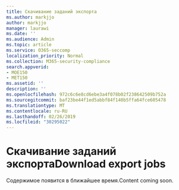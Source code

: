```yaml
---
title: Скачивание заданий экспорта
ms.author: markjjo
author: markjjo
manager: laurawi
ms.date: ''
ms.audience: Admin
ms.topic: article
ms.service: O365-seccomp
localization_priority: Normal
ms.collection: M365-security-compliance
search.appverid:
- MOE150
- MET150
ms.assetid: ''
description: ''
ms.openlocfilehash: 972c6c6e8cd6ebe3a4f078b02f238642509b752a
ms.sourcegitcommit: baf23be44f1ed5abbf84f140b5ffa64fce605478
ms.translationtype: MT
ms.contentlocale: ru-RU
ms.lasthandoff: 02/26/2019
ms.locfileid: "30295022"
---
```

# <a name="download-export-jobs"></a><span data-ttu-id="b19cb-102">Скачивание заданий экспорта</span><span class="sxs-lookup"><span data-stu-id="b19cb-102">Download export jobs</span></span>

<span data-ttu-id="b19cb-103">Содержимое появится в ближайшее время.</span><span class="sxs-lookup"><span data-stu-id="b19cb-103">Content coming soon.</span></span>